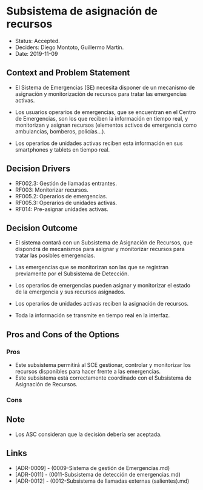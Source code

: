 # Subsistema de asignación de recursos
* Status: Accepted.
* Deciders: Diego Montoto, Guillermo Martín.
* Date: 2019-11-09

## Context and Problem Statement

* El Sistema de Emergencias (SE) necesita disponer de un mecanismo de asignación y monitorización de recursos para tratar las emergencias activas. 

* Los usuarios operarios de emergencias, que se encuentran en el Centro de Emergencias, son los que reciben la información en tiempo real, y monitorizan y asignan recursos (elementos activos de emergencia como ambulancias, bomberos, policías…). 

* Los operarios de unidades activas reciben esta información en sus smartphones y tablets en tiempo real. 

## Decision Drivers

* RF002.3: Gestión de llamadas entrantes.
* RF003: Monitorizar recursos.
* RF005.2: Operarios de emergencias.
* RF005.3: Operarios de unidades activas.
* RF014: Pre-asignar unidades activas.

## Decision Outcome

* El sistema contará con un Subsistema de Asignación de Recursos, que dispondrá de mecanismos para asignar y monitorizar recursos para tratar las posibles emergencias. 

* Las emergencias que se monitorizan son las que se registran previamente por el Subsistema de Detección. 

* Los operarios de emergencias pueden asignar y monitorizar el estado de la emergencia y sus recursos asignados. 

* Los operarios de unidades activas reciben la asignación de recursos.

* Toda la información se transmite en tiempo real en la interfaz. 

## Pros and Cons of the Options

### Pros

* Este subsistema permitirá al SCE gestionar, controlar y monitorizar los recursos disponibles para hacer frente a las emergencias.
* Este subsistema está correctamente coordinado con el Subsistema de Asignación de Recursos.

### Cons

## Note

* Los ASC consideran que la decisión debería ser aceptada.

## Links 
* [ADR-0009] - (0009-Sistema de gestión de Emergencias.md)
* [ADR-0011] - (0011-Subsistema de detección de emergencias.md)
* [ADR-0012] - (0012-Subsistema de llamadas externas (salientes).md)

